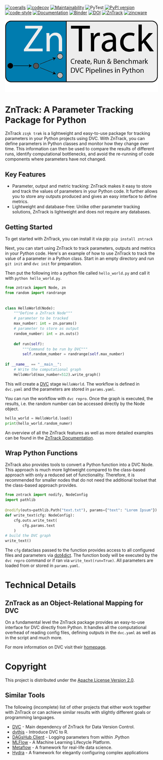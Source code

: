 [![coeralls](https://coveralls.io/repos/github/zincware/ZnTrack/badge.svg)](https://coveralls.io/github/zincware/ZnTrack)
[![codecov](https://codecov.io/gh/zincware/ZnTrack/branch/main/graph/badge.svg?token=ZQ67FXN1IT)](https://codecov.io/gh/zincware/ZnTrack)
[![Maintainability](https://api.codeclimate.com/v1/badges/f25e119bbd5d5ec74e2c/maintainability)](https://codeclimate.com/github/zincware/ZnTrack/maintainability)
![PyTest](https://github.com/zincware/ZnTrack/actions/workflows/test.yaml/badge.svg)
[![PyPI version](https://badge.fury.io/py/zntrack.svg)](https://badge.fury.io/py/zntrack)
[![code-style](https://img.shields.io/badge/code%20style-black-black)](https://github.com/psf/black/)
[![Documentation](https://readthedocs.org/projects/zntrack/badge/?version=latest)](https://zntrack.readthedocs.io/en/latest/?badge=latest)
[![Binder](https://mybinder.org/badge_logo.svg)](https://mybinder.org/v2/gh/zincware/ZnTrack/HEAD)
[![DOI](https://zenodo.org/badge/DOI/10.5281/zenodo.6472850.svg)](https://doi.org/10.5281/zenodo.6472850)
[![ZnTrack](https://img.shields.io/badge/Powered%20by-ZnTrack-%23007CB0)](https://zntrack.readthedocs.io/en/latest/)
[![zincware](https://img.shields.io/badge/Powered%20by-zincware-darkcyan)](https://github.com/zincware)




![Logo](https://raw.githubusercontent.com/zincware/ZnTrack/main/docs/source/_static/logo_ZnTrack.png)

# ZnTrack: A Parameter Tracking Package for Python

ZnTrack ``zɪŋk træk`` is a lightweight and easy-to-use package for tracking parameters in your Python projects using DVC.
With ZnTrack, you can define parameters in Python classes and monitor how they change over time.
This information can then be used to compare the results of different runs, identify computational bottlenecks, and avoid the re-running of code components where parameters have not changed.

## Key Features
- Parameter, output and metric tracking: ZnTrack makes it easy to store and track the values of parameters in your Python code. It further allows you to store any outputs produced and gives an easy interface to define metrics.
- Lightweight and database-free: Unlike other parameter tracking solutions, ZnTrack is lightweight and does not require any databases.

## Getting Started
To get started with ZnTrack, you can install it via pip: ```pip install zntrack```

Next, you can start using ZnTrack to track parameters, outputs and metrics in your Python code.
Here's an example of how to use ZnTrack to track the value of a parameter in a Python class.
Start in an empty directory and run ``git init`` and ``dvc init`` for preparation.

Then put the following into a python file called `hello_world.py` and call it with `python hello_world.py`.

```python
from zntrack import Node, zn
from random import randrange


class HelloWorld(Node):
    """Define a ZnTrack Node"""
    # parameter to be tracked
    max_number: int = zn.params()
    # parameter to store as output
    random_number: int = zn.outs()
    
    def run(self):
        """Command to be run by DVC"""
        self.random_number = randrange(self.max_number)
        
if __name__ == "__main__":
    # Write the computational graph
    HelloWorld(max_number=512).write_graph()
```

This will create a [DVC](https://dvc.org) stage ``HelloWorld``.
The workflow is defined in ``dvc.yaml`` and the parameters are stored in ``params.yaml``.

You can run the workflow with ``dvc repro``.
Once the graph is executed, the results, i.e. the random number can be accessed directly by the Node object.
```python
hello_world = HelloWorld.load()
print(hello_world.random_numer)
```
An overview of all the ZnTrack features as well as more detailed examples can be found in the [ZnTrack Documentation](https://zntrack.readthedocs.io/en/latest/).

## Wrap Python Functions
ZnTrack also provides tools to convert a Python function into a DVC Node.
This approach is much more lightweight compared to the class-based approach with only a reduced set of functionality.
Therefore, it is recommended for smaller nodes that do not need the additional toolset that the class-based approach provides.

````python
from zntrack import nodify, NodeConfig
import pathlib

@nodify(outs=pathlib.Path("text.txt"), params={"text": "Lorem Ipsum"})
def write_text(cfg: NodeConfig):
    cfg.outs.write_text(
        cfg.params.text
    )
# build the DVC graph
write_text()
````

The ``cfg`` dataclass passed to the function provides access to all configured files
and parameters via [dot4dict](https://github.com/zincware/dot4dict). The function body
will be executed by the ``dvc repro`` command or if ran via `write_text(run=True)`.
All parameters are loaded from or stored in ``params.yaml``.

# Technical Details


## ZnTrack as an Object-Relational Mapping for DVC

On a fundamental level the ZnTrack package provides an easy-to-use interface for DVC directly from Python.
It handles all the computational overhead of reading config files, defining outputs in the `dvc.yaml` as well as in the script and much more.

For more information on DVC visit their [homepage](https://dvc.org/doc).

Copyright
=========

This project is distributed under the [Apache License Version 2.0](https://github.com/zincware/ZnTrack/blob/main/LICENSE).

## Similar Tools
The following (incomplete) list of other projects that either work together with ZnTrack or can achieve similar results with slightly different goals or programming languages.

- [DVC](https://dvc.org/) - Main dependency of ZnTrack for Data Version Control.
- [dvthis](https://github.com/jcpsantiago/dvthis) - Introduce DVC to R.
- [DAGsHub Client](https://github.com/DAGsHub/client) - Logging parameters from within .Python 
- [MLFlow](https://mlflow.org/) - A Machine Learning Lifecycle Platform.
- [Metaflow](https://metaflow.org/) - A framework for real-life data science.
- [Hydra](https://hydra.cc/) - A framework for elegantly configuring complex applications
